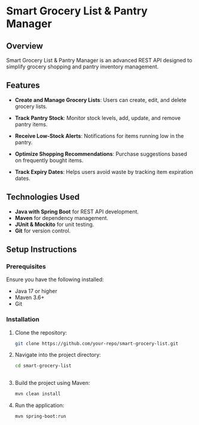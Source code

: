 # Smart Grocery List & Pantry Manager

## Overview
Smart Grocery List & Pantry Manager is an advanced REST API designed to simplify grocery shopping and pantry inventory management.

## Features

- **Create and Manage Grocery Lists**: Users can create, edit, and delete grocery lists.

- **Track Pantry Stock**: Monitor stock levels, add, update, and remove pantry items.

- **Receive Low-Stock Alerts**: Notifications for items running low in the pantry.

- **Optimize Shopping Recommendations**: Purchase suggestions based on frequently bought items.

- **Track Expiry Dates**: Helps users avoid waste by tracking item expiration dates.

## Technologies Used

- **Java with Spring Boot** for REST API development.
- **Maven** for dependency management.
- **JUnit & Mockito** for unit testing.
- **Git** for version control.

## Setup Instructions

### Prerequisites

Ensure you have the following installed:

- Java 17 or higher
- Maven 3.6+
- Git

### Installation

1. Clone the repository:  
   ```sh
   git clone https://github.com/your-repo/smart-grocery-list.git

2. Navigate into the project directory:  
   ```sh
   cd smart-grocery-list
 
3. Build the project using Maven:  
   ```sh
   mvn clean install

4. Run the application:  
   
   ```sh
   mvn spring-boot:run









